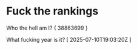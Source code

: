 # Fuck the rankings

Who the hell am I?
{ 38863699 }

What fucking year is it?
[ 2025-07-10T19:03:20Z ]
